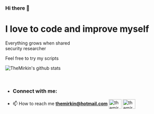 ### Hi there 👋
# I love to code and improve myself
Everything grows when shared
<br />
security researcher


Feel free to try my scripts 






![TheMirkin's github stats](https://github-readme-stats.vercel.app/api?username=TheMirkin&count_private=true&show_icons=true&theme=radical&hide_rank=false)

<br />

- <h3 align="left">Connect with me:</h3>
<p align="left">
  
- 📫 How to reach me **themirkin@hotmail.com**
<a href="https://twitter.com/themirkin" target="blank"><img align="center" src="https://raw.githubusercontent.com/rahuldkjain/github-profile-readme-generator/master/src/images/icons/Social/twitter.svg" alt="themirkin" height="30" width="40" /></a>
<a href="https://www.youtube.com/c/UCnkIwxbq6ZQ8ljF30GqOtag" target="blank"><img align="center" src="https://raw.githubusercontent.com/rahuldkjain/github-profile-readme-generator/master/src/images/icons/Social/youtube.svg" alt="themirkin" height="30" width="40" /></a>
</p>
